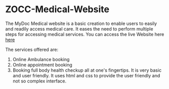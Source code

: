 # ZOCC-Medical-Website
 The MyDoc Medical website is a basic creation to enable users to easily and readily access medical care. 
 It eases the need to perform multiple steps for accessing medical services.
You can access the live Website here [here](https://github.com/MonikaTammineni/ZOCC-Medical-Website.git)
 
 The services offered are:
 1. Online Ambulance booking
 2. Online appointment booking
 3. Booking full body health checkup all at one's fingertips.
It is very basic and user friendly.
It uses html and css to provide the user friendly and not so complex interface.
